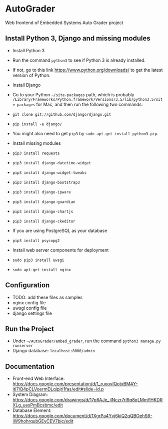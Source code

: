 # AutoGrader

Web frontend of Embedded Systems Auto Grader project

## Install Python 3, Django and missing modules
- Install Python 3
- Run the command ```python3``` to see if Python 3 is already installed. 
- If not, go to this link https://www.python.org/downloads/ to get the latest version of Python.

- Install Django
- Go to your Python ```~/site-packages``` path, which is probably ```/Library/Frameworks/Python.framework/Versions/3.5/lib/python3.5/site-packages``` for Mac, and then run the following two commands:
- ```git clone git://github.com/django/django.git```
- ```pip install -e django/```
- You might also need to get ```pip3``` by ```sudo apt-get install python3-pip```.

- Install missing modules
- ```pip3 install requests```
- ```pip3 install django-datetime-widget```
- ```pip3 install django-widget-tweaks```
- ```pip3 install django-bootstrap3```
- ```pip3 install django-ipware```
- ```pip3 install django-guardian```
- ```pip3 install django-chartjs```
- ```pip3 install django-ckeditor```


- If you are using PostgreSQL as your database
- ```pip3 install psycopg2```

- Install web server components for deployment
- ```sudo pip3 install uwsgi```
- ```sudo apt-get install nginx```

## Configuration
- TODO: add these files as samples
- nginx config file
- uwsgi config file
- django settings file

## Run the Project
- Under ```~/AutoGrader/embed_grader```, run the command ```python3 manage.py runserver```
- Django database: ```localhost:8000/admin```

## Documentation
- Front-end Web Interface:
https://docs.google.com/presentation/d/1_ruoovIQotxBM4Y-iti7lQ4pCLVoermDLqipjri1fas/edit#slide=id.p
- System Diagram:
https://docs.google.com/drawings/d/17p6AJe_jlNczr7rI9q8qLMmYHKDRXLg_uexPmBcsbmc/edit
- Database Element:
https://docs.google.com/document/d/1XgrPa4Yvj6kiQ2qQBOehS6-iW9hohrqubGEyCEV7bjc/edit


